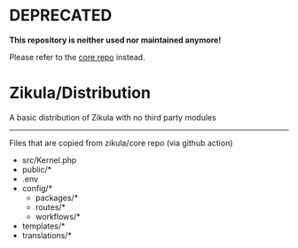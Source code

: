 # DEPRECATED

**This repository is neither used nor maintained anymore!**

Please refer to the [core repo](https://github.com/zikula/core/) instead.

# Zikula/Distribution

A basic distribution of Zikula with no third party modules

----

Files that are copied from zikula/core repo (via github action)
 - src/Kernel.php
 - public/*
 - .env
 - config/*
   - packages/*
   - routes/*
   - workflows/*
 - templates/*
 - translations/*
